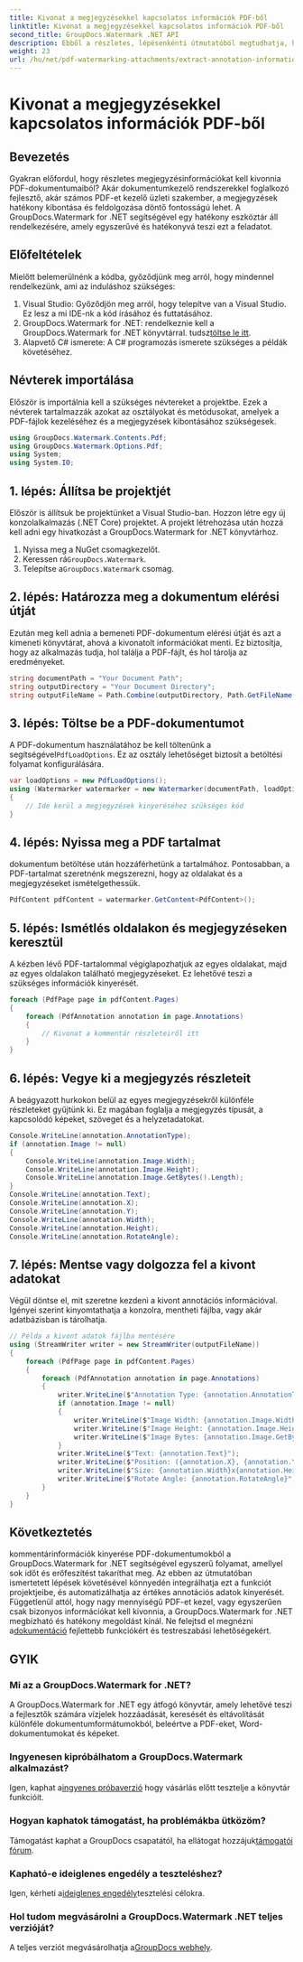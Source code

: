 ```yaml
---
title: Kivonat a megjegyzésekkel kapcsolatos információk PDF-ből
linktitle: Kivonat a megjegyzésekkel kapcsolatos információk PDF-ből
second_title: GroupDocs.Watermark .NET API
description: Ebből a részletes, lépésenkénti útmutatóból megtudhatja, hogyan bonthat ki megjegyzésadatokat PDF-dokumentumokból a GroupDocs.Watermark for .NET segítségével.
weight: 23
url: /hu/net/pdf-watermarking-attachments/extract-annotation-information-pdf/
---
```


# Kivonat a megjegyzésekkel kapcsolatos információk PDF-ből

## Bevezetés
Gyakran előfordul, hogy részletes megjegyzésinformációkat kell kivonnia PDF-dokumentumaiból? Akár dokumentumkezelő rendszerekkel foglalkozó fejlesztő, akár számos PDF-et kezelő üzleti szakember, a megjegyzések hatékony kibontása és feldolgozása döntő fontosságú lehet. A GroupDocs.Watermark for .NET segítségével egy hatékony eszköztár áll rendelkezésére, amely egyszerűvé és hatékonyvá teszi ezt a feladatot.
## Előfeltételek
Mielőtt belemerülnénk a kódba, győződjünk meg arról, hogy mindennel rendelkezünk, ami az induláshoz szükséges:
1. Visual Studio: Győződjön meg arról, hogy telepítve van a Visual Studio. Ez lesz a mi IDE-nk a kód írásához és futtatásához.
2.  GroupDocs.Watermark for .NET: rendelkeznie kell a GroupDocs.Watermark for .NET könyvtárral. tudsz[töltse le itt](https://releases.groupdocs.com/Watermark/net/).
3. Alapvető C# ismerete: A C# programozás ismerete szükséges a példák követéséhez.
## Névterek importálása
Először is importálnia kell a szükséges névtereket a projektbe. Ezek a névterek tartalmazzák azokat az osztályokat és metódusokat, amelyek a PDF-fájlok kezeléséhez és a megjegyzések kibontásához szükségesek.
```csharp
using GroupDocs.Watermark.Contents.Pdf;
using GroupDocs.Watermark.Options.Pdf;
using System;
using System.IO;
```
## 1. lépés: Állítsa be projektjét
Először is állítsuk be projektünket a Visual Studio-ban. Hozzon létre egy új konzolalkalmazás (.NET Core) projektet. A projekt létrehozása után hozzá kell adni egy hivatkozást a GroupDocs.Watermark for .NET könyvtárhoz.
1. Nyissa meg a NuGet csomagkezelőt.
2.  Keressen rá`GroupDocs.Watermark`.
3.  Telepítse a`GroupDocs.Watermark` csomag.
## 2. lépés: Határozza meg a dokumentum elérési útját
Ezután meg kell adnia a bemeneti PDF-dokumentum elérési útját és azt a kimeneti könyvtárat, ahová a kivonatolt információkat menti. Ez biztosítja, hogy az alkalmazás tudja, hol találja a PDF-fájlt, és hol tárolja az eredményeket.
```csharp
string documentPath = "Your Document Path";
string outputDirectory = "Your Document Directory";
string outputFileName = Path.Combine(outputDirectory, Path.GetFileName(documentPath));
```
## 3. lépés: Töltse be a PDF-dokumentumot
 A PDF-dokumentum használatához be kell töltenünk a segítségével`PdfLoadOptions`. Ez az osztály lehetőséget biztosít a betöltési folyamat konfigurálására.
```csharp
var loadOptions = new PdfLoadOptions();
using (Watermarker watermarker = new Watermarker(documentPath, loadOptions))
{
    // Ide kerül a megjegyzések kinyeréséhez szükséges kód
}
```
## 4. lépés: Nyissa meg a PDF tartalmat
dokumentum betöltése után hozzáférhetünk a tartalmához. Pontosabban, a PDF-tartalmat szeretnénk megszerezni, hogy az oldalakat és a megjegyzéseket ismételgethessük.
```csharp
PdfContent pdfContent = watermarker.GetContent<PdfContent>();
```
## 5. lépés: Ismétlés oldalakon és megjegyzéseken keresztül
A kézben lévő PDF-tartalommal végiglapozhatjuk az egyes oldalakat, majd az egyes oldalakon található megjegyzéseket. Ez lehetővé teszi a szükséges információk kinyerését.
```csharp
foreach (PdfPage page in pdfContent.Pages)
{
    foreach (PdfAnnotation annotation in page.Annotations)
    {
        // Kivonat a kommentár részleteiről itt
    }
}
```
## 6. lépés: Vegye ki a megjegyzés részleteit
A beágyazott hurkokon belül az egyes megjegyzésekről különféle részleteket gyűjtünk ki. Ez magában foglalja a megjegyzés típusát, a kapcsolódó képeket, szöveget és a helyzetadatokat.
```csharp
Console.WriteLine(annotation.AnnotationType);
if (annotation.Image != null)
{
    Console.WriteLine(annotation.Image.Width);
    Console.WriteLine(annotation.Image.Height);
    Console.WriteLine(annotation.Image.GetBytes().Length);
}
Console.WriteLine(annotation.Text);
Console.WriteLine(annotation.X);
Console.WriteLine(annotation.Y);
Console.WriteLine(annotation.Width);
Console.WriteLine(annotation.Height);
Console.WriteLine(annotation.RotateAngle);
```
## 7. lépés: Mentse vagy dolgozza fel a kivont adatokat
Végül döntse el, mit szeretne kezdeni a kivont annotációs információval. Igényei szerint kinyomtathatja a konzolra, mentheti fájlba, vagy akár adatbázisban is tárolhatja.
```csharp
// Példa a kivont adatok fájlba mentésére
using (StreamWriter writer = new StreamWriter(outputFileName))
{
    foreach (PdfPage page in pdfContent.Pages)
    {
        foreach (PdfAnnotation annotation in page.Annotations)
        {
            writer.WriteLine($"Annotation Type: {annotation.AnnotationType}");
            if (annotation.Image != null)
            {
                writer.WriteLine($"Image Width: {annotation.Image.Width}");
                writer.WriteLine($"Image Height: {annotation.Image.Height}");
                writer.WriteLine($"Image Bytes: {annotation.Image.GetBytes().Length}");
            }
            writer.WriteLine($"Text: {annotation.Text}");
            writer.WriteLine($"Position: ({annotation.X}, {annotation.Y})");
            writer.WriteLine($"Size: {annotation.Width}x{annotation.Height}");
            writer.WriteLine($"Rotate Angle: {annotation.RotateAngle}");
        }
    }
}
```
## Következtetés
kommentárinformációk kinyerése PDF-dokumentumokból a GroupDocs.Watermark for .NET segítségével egyszerű folyamat, amellyel sok időt és erőfeszítést takaríthat meg. Az ebben az útmutatóban ismertetett lépések követésével könnyedén integrálhatja ezt a funkciót projektjeibe, és automatizálhatja az értékes annotációs adatok kinyerését.
 Függetlenül attól, hogy nagy mennyiségű PDF-et kezel, vagy egyszerűen csak bizonyos információkat kell kivonnia, a GroupDocs.Watermark for .NET megbízható és hatékony megoldást kínál. Ne felejtsd el megnézni a[dokumentáció](https://tutorials.groupdocs.com/Watermark/net/) fejlettebb funkciókért és testreszabási lehetőségekért.
## GYIK
### Mi az a GroupDocs.Watermark for .NET?
A GroupDocs.Watermark for .NET egy átfogó könyvtár, amely lehetővé teszi a fejlesztők számára vízjelek hozzáadását, keresését és eltávolítását különféle dokumentumformátumokból, beleértve a PDF-eket, Word-dokumentumokat és képeket.
### Ingyenesen kipróbálhatom a GroupDocs.Watermark alkalmazást?
 Igen, kaphat a[ingyenes próbaverzió](https://releases.groupdocs.com/) hogy vásárlás előtt tesztelje a könyvtár funkcióit.
### Hogyan kaphatok támogatást, ha problémákba ütközöm?
 Támogatást kaphat a GroupDocs csapatától, ha ellátogat hozzájuk[támogatói fórum](https://forum.groupdocs.com/c/watermark/19).
### Kapható-e ideiglenes engedély a teszteléshez?
 Igen, kérheti a[ideiglenes engedély](https://purchase.groupdocs.com/temporary-license/)tesztelési célokra.
### Hol tudom megvásárolni a GroupDocs.Watermark .NET teljes verzióját?
 A teljes verziót megvásárolhatja a[GroupDocs webhely](https://purchase.groupdocs.com/buy).
